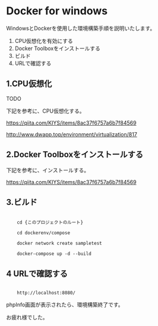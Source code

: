 # Docker for windows

WindowsとDockerを使用した環境構築手順を説明いたします。

1. CPU仮想化を有効にする
1. Docker Toolboxをインストールする
1. ビルド
1. URLで確認する

## 1.CPU仮想化

TODO

下記を参考に、CPU仮想化する。

https://qiita.com/KIYS/items/8ac37f6757a6b7f84569


http://www.dwapp.top/environment/virtualization/817

## 2.Docker Toolboxをインストールする

下記を参考に、インストールする。

https://qiita.com/KIYS/items/8ac37f6757a6b7f84569


## 3.ビルド

```linux:command

    cd {このプロジェクトのルート}

    cd dockerenv/compose

    docker network create sampletest

    docker-compose up -d --build

```

## 4 URLで確認する

```linux:command

    http://localhost:8080/

```

phpInfo画面が表示されたら、環境構築終了です。

お疲れ様でした。

